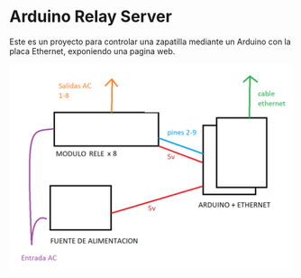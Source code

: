 # Arduino Relay Server

Este es un proyecto para controlar una zapatilla mediante un Arduino con la placa Ethernet, exponiendo una pagina web.

![Alt text](docs/dibujo.png "a title")
